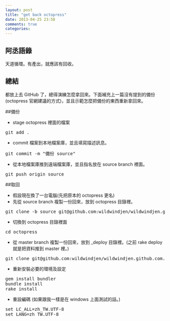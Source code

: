```yaml
---
layout: post
title: "get back octopress"
date: 2013-04-25 23:58
comments: true
categories: 
---
```

## 阿丞語錄
<pre>
天道循環。有產出，就應該有回收。
</pre>

## 總結
都放上去 GitHub 了，總得演練怎麼拿回來。下面補充上一篇沒有提到的備份(octopress 官網建議的方式)，並且示範怎麼把備份的東西重新拿回來。

##備份
+ stage octopress 裡面的檔案
<pre>
git add .
</pre>
+ commit 檔案到本地檔案庫，並且填寫描述訊息。
<pre>
git commit -m "備份 source"
</pre>
+ 從本地檔案庫推到遠端檔案庫，並且指名放在 source branch 裡面。
<pre>
git push origin source
</pre>

##取回
+ 假設現在換了一台電腦(先把原本的 octopress 更名)
+ 先從 source branch 複製一份回來，放到 octopress 目錄裡。
<pre>
git clone -b source git@github.com:wildwindjen/wildwindjen.github.com.git octopress
</pre>
+ 切換到 octopress 目錄裡面
<pre>
cd octopress
</pre>
+ 從 master branch 複製一份回來，放到 _deploy 目錄裡。(之前 rake deploy 就是把資料推到 master 裡。)
<pre>
git clone git@github.com:wildwindjen/wildwindjen.github.com.git _deploy 
</pre>
+ 重新安裝必要的環境及設定
<pre>
gem install bundler
bundle install
rake install
</pre>
+ 重設編碼 (如果跟我一樣是在 windows 上面測試的話。)
<pre>
set LC_ALL=zh_TW.UTF-8
set LANG=zh_TW.UTF-8
</pre>